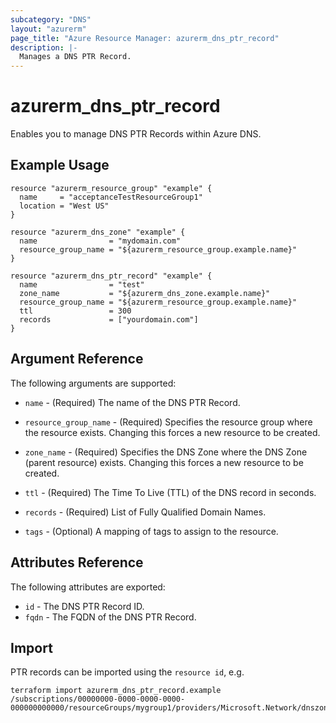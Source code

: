 ```yaml
---
subcategory: "DNS"
layout: "azurerm"
page_title: "Azure Resource Manager: azurerm_dns_ptr_record"
description: |-
  Manages a DNS PTR Record.
---
```


# azurerm_dns_ptr_record

Enables you to manage DNS PTR Records within Azure DNS.

## Example Usage

```hcl
resource "azurerm_resource_group" "example" {
  name     = "acceptanceTestResourceGroup1"
  location = "West US"
}

resource "azurerm_dns_zone" "example" {
  name                = "mydomain.com"
  resource_group_name = "${azurerm_resource_group.example.name}"
}

resource "azurerm_dns_ptr_record" "example" {
  name                = "test"
  zone_name           = "${azurerm_dns_zone.example.name}"
  resource_group_name = "${azurerm_resource_group.example.name}"
  ttl                 = 300
  records             = ["yourdomain.com"]
}
```

## Argument Reference

The following arguments are supported:

* `name` - (Required) The name of the DNS PTR Record.

* `resource_group_name` - (Required) Specifies the resource group where the resource exists. Changing this forces a new resource to be created.

* `zone_name` - (Required) Specifies the DNS Zone where the DNS Zone (parent resource) exists. Changing this forces a new resource to be created.

* `ttl` - (Required) The Time To Live (TTL) of the DNS record in seconds.

* `records` - (Required) List of Fully Qualified Domain Names.

* `tags` - (Optional) A mapping of tags to assign to the resource.

## Attributes Reference

The following attributes are exported:

* `id` - The DNS PTR Record ID.
* `fqdn` - The FQDN of the DNS PTR Record.

## Import

PTR records can be imported using the `resource id`, e.g.

```shell
terraform import azurerm_dns_ptr_record.example /subscriptions/00000000-0000-0000-0000-000000000000/resourceGroups/mygroup1/providers/Microsoft.Network/dnszones/zone1/PTR/myrecord1
```

